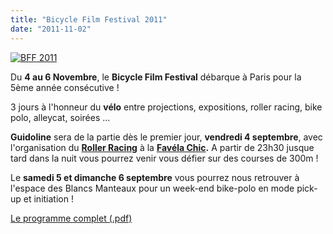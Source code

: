 ```yaml
---
title: "Bicycle Film Festival 2011"
date: "2011-11-02"
---
```


[![](/uploads/BFF-flyer.png "BFF 2011")](http://www.guidoline.com/wp-content/uploads/2011/11/BFF-flyer.png)

Du **4 au 6 Novembre**, le **Bicycle Film Festival** débarque à Paris pour la 5ème année consécutive !

3 jours à l'honneur du **vélo** entre projections, expositions, roller racing, bike polo, alleycat, soirées ...

**Guidoline** sera de la partie dès le premier jour, **vendredi 4 septembre**, avec l'organisation du **[Roller Racing](http://www.guidoline.com/magazine/roller-racing/)** à la **[Favéla Chic](http://favelachic.com).** A partir de 23h30 jusque tard dans la nuit vous pourrez venir vous défier sur des courses de 300m !

Le **samedi 5 et dimanche 6 septembre** vous pourrez nous retrouver à l'espace des Blancs Manteaux pour un week-end bike-polo en mode pick-up et initiation !

[Le programme complet (.pdf)](http://www.guidoline.com/wp-content/uploads/2011/11/bff-programe.pdf)
